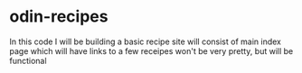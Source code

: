 # odin-recipes
In this code I will be building a basic recipe site
will consist of main index page which will have links to a few receipes
won't be very pretty, but will be functional
